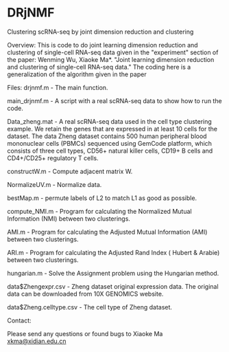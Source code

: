# DRjNMF
Clustering scRNA-seq by joint dimension reduction and clustering

Overview:
This is code to do joint learning dimension reduction and clustering of single-cell RNA-seq data given in the "experiment" section of the paper: 
Wenming Wu, Xiaoke Ma*. "Joint learning dimension reduction and clustering of single-cell RNA-seq data." 
The coding here is a generalization of the algorithm given in the paper

Files:
drjnmf.m - The main function.

main_drjnmf.m - A script with a real scRNA-seq data to show how to run the code.

Data_zheng.mat - A real scRNA-seq data used in the cell type clustering example.  We retain the genes that are expressed in at least 10 cells for the dataset. The data Zheng dataset contains 500 human peripheral blood mononuclear cells (PBMCs) sequenced using GemCode platform, which consists of three cell types, CD56+ natural killer cells, CD19+ B cells and CD4+/CD25+ regulatory T cells. 

constructW.m - Compute adjacent matrix W.

NormalizeUV.m - Normalize data.

bestMap.m - permute labels of L2 to match L1 as good as possible.

compute_NMI.m - Program for calculating the Normalized Mutual Information (NMI) between two clusterings.

AMI.m - Program for calculating the Adjusted Mutual Information (AMI) between two clusterings.

ARI.m - Program for calculating the Adjusted Rand Index ( Hubert & Arabie) between two clusterings.

hungarian.m - Solve the Assignment problem using the Hungarian method.

data$Zhengexpr.csv - Zheng dataset original expression data. The original data can be downloaded from 10X GENOMICS website.

data$Zheng.celltype.csv - The cell type of Zheng dataset. 

Contact:

Please send any questions or found bugs to Xiaoke Ma xkma@xidian.edu.cn 
